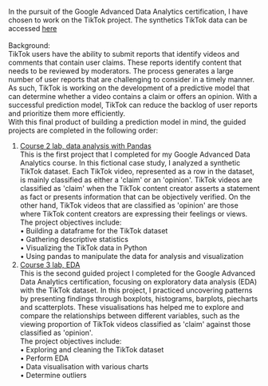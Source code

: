In the pursuit of the Google Advanced Data Analytics certification, I have chosen to work on the TikTok project. The synthetics TikTok data can be accessed [here](https://docs.google.com/spreadsheets/d/1BTVomLOrzNRGtF4QGTwf86eVm5gOpwpE4Ai_F1NAHbo/template/preview?resourcekey=0-OGt7Jh_Vj5AcZaxwYvegpA)<br><br>
Background:<br> 
TikTok users have the ability to submit reports that identify videos and comments that contain user claims. These reports identify content that needs to be reviewed by moderators. The process generates a large number of user reports that are challenging to consider in a timely manner. As such, TikTok is working on the development of a predictive model that can determine whether a video contains a claim or offers an opinion. With a successful prediction model, TikTok can reduce the backlog of user reports and prioritize them more efficiently. <br>With this final product of building a prediction model in mind, the guided projects are completed in the following order:
1) [Course 2 lab, data analysis with Pandas](https://github.com/ZhengLonggg/Google-Advanced-Data-Analytics-Projects/blob/main/Course%202%20lab%2C%20data%20analysis%20with%20Pandas.ipynb) <br>
This is the first project that I completed for my Google Advanced Data Analytics course.  In this fictional case study, I analyzed a synthetic TikTok dataset. Each TikTok video, represented as a row in the dataset, is mainly classified as either a 'claim' or an 'opinion'. TikTok videos are classified as 'claim' when the TikTok content creator asserts a statement as fact or presents information that can be objectively verified. On the other hand, TikTok videos that are classified as 'opinion' are those where TikTok content creators are expressing their feelings or views.  
The project objectives include:<br>
• Building a dataframe for the TikTok dataset<br>
• Gathering descriptive statistics<br>
• Visualizing the TikTok data in Python<br>
• Using pandas to manipulate the data for analysis and visualization<br>
2) [Course 3 lab, EDA](https://github.com/ZhengLonggg/Google-Advanced-Data-Analytics-Projects/blob/main/Course%203%20lab%2C%20EDA.ipynb) <br>
This is the second guided project I completed for the Google Advanced Data Analytics certification, focusing on exploratory data analysis (EDA) with the TikTok dataset. In this project, I practiced uncovering patterns by presenting findings through boxplots, histograms, barplots, piecharts and scatterplots. These visualisations has helped me to explore and compare the relationships between different variables, such as the viewing proportion of TikTok videos classified as 'claim' against those classified as 'opinion'. <br>
The project objectives include:<br>
• Exploring and cleaning the TikTok dataset<br>
• Perform EDA <br>
• Data visualisation with various charts <br>
• Determine outliers <br>
